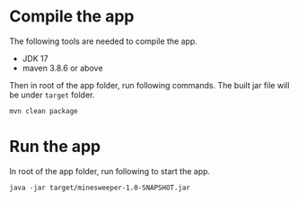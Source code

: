 
# Compile the app

The following tools are needed to compile the app.

- JDK 17
- maven 3.8.6 or above

Then in root of the app folder, run following commands. The built jar file will be under `target` folder.

`mvn clean package`

# Run the app

In root of the app folder, run following to start the app.

`java -jar target/minesweeper-1.0-SNAPSHOT.jar`

